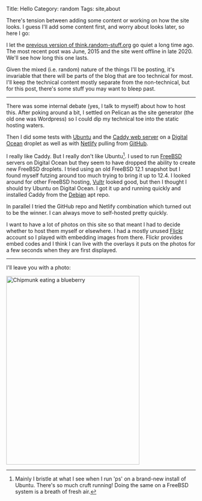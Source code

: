 Title: Hello
Category: random
Tags: site,about

There's tension between adding some content or working on how the site
looks. I guess I'll add some content first, and worry about looks
later, so here I go:

I let the [previous version of
think.random-stuff.org](https://web.archive.org/web/20201124054151/https://think.random-stuff.org/
"Internet Archive copy of think") go quiet a long
time ago. The most recent post was June, 2015 and the site went
offline in late 2020. We'll see how long this one lasts.

Given the mixed (i.e. random) nature of the things I'll be posting,
it's invariable that there will be parts of the blog that are too
technical for most. I'll keep the technical content mostly separate
from the non-technical, but for this post, there's some stuff you may
want to bleep past.

-------------------------------------------------------------------------------

There was some internal debate (yes, I talk to myself) about how to
host this. After poking around a bit, I settled on Pelican as the site
generator (the old one was Wordpress) so I could dip my technical toe
into the static hosting waters.

Then I did some tests with [Ubuntu](https://ubuntu.com) and the [Caddy web server](https://caddyserver.com) on a
[Digital Ocean](https://www.digitalocean.com) droplet as well as  with [Netlify](https://www.netlify.com) pulling from [GitHub](https://github.com).

I really like Caddy. But I really don't like Ubuntu[^1]. I used to run
[FreeBSD](https://www.freebsd.org) servers on Digital Ocean but they seem to have dropped the
ability to create new FreeBSD droplets. I tried using an old FreeBSD
12.1 snapshot but I found myself futzing around too much trying to
bring it up to 12.4. I looked around for other FreeBSD hosting, [Vultr](https://www.vultr.com)
looked good, but then I thought I should try Ubuntu on Digital
Ocean. I got it up and running quickly and installed Caddy from the
[Debian](https://www.debian.org) apt repo.

In parallel I tried the GitHub repo and Netlify combination which
turned out to be the winner. I can always move to self-hosted pretty
quickly.

I want to have a lot of photos on this site so that meant I had to decide
whether to host them myself or elsewhere. I had a mostly unused
[Flickr](https://www.flickr.com) account so I played with embedding images from there. Flickr
provides embed codes and I think I can live with the overlays it puts
on the photos for a few seconds when they are first displayed.

[^1]: Mainly I bristle at what I see when I run 'ps' on a brand-new
install of Ubuntu. There's so much cruft running! Doing the same on a
FreeBSD system is a breath of fresh air.

-------------------------------------------------------------------------------

I'll leave you with a photo:


<a data-flickr-embed="true"
href="https://www.flickr.com/photos/allandoyle/52182937488/in/datetaken-public/"
title="Chipmunk eating a blueberry"><img
src="https://live.staticflickr.com/65535/52182937488_74cd08f9a1.jpg"
width="354" height="500" alt="Chipmunk eating a blueberry"></a><script
async src="//embedr.flickr.com/assets/client-code.js"
charset="utf-8"></script>
